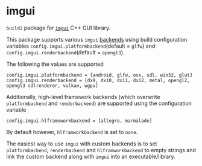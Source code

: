 # imgui

`build2` package for [`imgui`](https://github.com/ocornut/imgui) C++ GUI library.

This package supports various `imgui` [backends](https://github.com/ocornut/imgui/blob/master/docs/BACKENDS.md) using build configuration variables `config.imgui.platformbackend`(default = `glfw`) and `config.imgui.renderbackend`(default = `opengl3`).

The following the values are supported
```
config.imgui.platformbackend = [android, glfw, osx, sdl, win32, glut]
config.imgui.renderbackend = [dx9, dx10, dx11, dx12, metal, opengl2, opengl3 sdlrenderer, vulkan, wgpu]
```

Additionally, high-level framework backends (which overwrite `platformbackend` and `renderbackend`) are supported using the configuration variable
```
config.imgui.hlframeworkbackend = [allegro, marmalade]
```
By default however, `hlframworkbackend` is set to `none`.

The easiest way to use `imgui` with custom backends is to set `platformbackend`, `renderbackend` and `hlframworkbackend` to empty strings and link the custom backend along with `imgui` into an executable/library.
